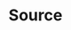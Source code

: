 ---
layout: connectorsAll
title: "Source"
collection: connectors
permalink: /connectors/source
author_profile: false
mastheadNavItem: Connectors
slug: "source"
---